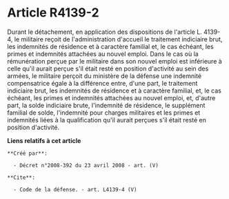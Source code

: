 # Article R4139-2

Durant le détachement, en application des dispositions de l'article L. 4139-4, le militaire reçoit de l'administration
d'accueil le traitement indiciaire brut, les indemnités de résidence et à caractère familial et, le cas échéant, les primes
et indemnités attachées au nouvel emploi. Dans le cas où la rémunération perçue par le militaire dans son nouvel emploi est
inférieure à celle qu'il aurait perçue s'il était resté en position d'activité au sein des armées, le militaire perçoit du
ministère de la défense une indemnité compensatrice égale à la différence entre, d'une part, le traitement indiciaire brut,
les indemnités de résidence et à caractère familial, et, le cas échéant, les primes et indemnités attachées au nouvel emploi,
et, d'autre part, la solde indiciaire brute, l'indemnité de résidence, le supplément familial de solde, l'indemnité pour
charges militaires et les primes et indemnités liées à la qualification qu'il aurait perçues s'il était resté en position
d'activité.

**Liens relatifs à cet article**

	**Créé par**:

	  - Décret n°2008-392 du 23 avril 2008 - art. (V)

	**Cite**:

	  - Code de la défense. - art. L4139-4 (V)
